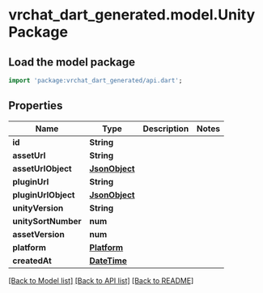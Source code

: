 # vrchat_dart_generated.model.UnityPackage

## Load the model package
```dart
import 'package:vrchat_dart_generated/api.dart';
```

## Properties
Name | Type | Description | Notes
------------ | ------------- | ------------- | -------------
**id** | **String** |  | 
**assetUrl** | **String** |  | 
**assetUrlObject** | [**JsonObject**](.md) |  | 
**pluginUrl** | **String** |  | 
**pluginUrlObject** | [**JsonObject**](.md) |  | 
**unityVersion** | **String** |  | 
**unitySortNumber** | **num** |  | 
**assetVersion** | **num** |  | 
**platform** | [**Platform**](Platform.md) |  | 
**createdAt** | [**DateTime**](DateTime.md) |  | 

[[Back to Model list]](../README.md#documentation-for-models) [[Back to API list]](../README.md#documentation-for-api-endpoints) [[Back to README]](../README.md)


